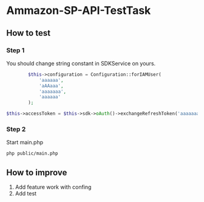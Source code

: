 # Ammazon-SP-API-TestTask

## How to test
### Step 1
You should change string constant in SDKService on yours.
```php
        $this->configuration = Configuration::forIAMUser(
            'aaaaaa',
            'aAAaaa',
            'aaaaaaa',
            'aaaaaa'
        );
```
```php
$this->accessToken = $this->sdk->oAuth()->exchangeRefreshToken('aaaaaaaaaaa');
```
### Step 2
Start main.php
```bash
php public/main.php
```

## How to improve
1. Add feature work with confing
2. Add test
